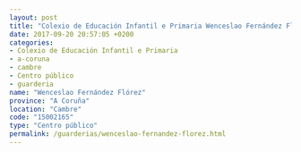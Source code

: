 ```yaml
---
layout: post
title: "Colexio de Educación Infantil e Primaria Wenceslao Fernández Flórez"
date: 2017-09-20 20:57:05 +0200
categories:
- Colexio de Educación Infantil e Primaria
- a-coruna
- cambre
- Centro público
- guarderia
name: "Wenceslao Fernández Flórez"
province: "A Coruña"
location: "Cambre"
code: "15002165"
type: "Centro público"
permalink: /guarderias/wenceslao-fernandez-florez.html
---
```

